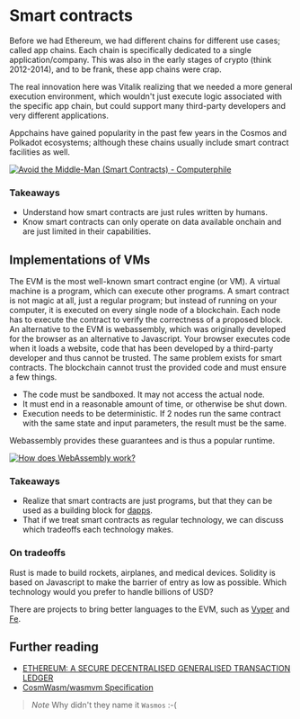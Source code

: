 # Smart contracts

Before we had Ethereum, we had different chains for different use cases; called app chains. Each chain is specifically dedicated to a single application/company. This was also in the early stages of crypto (think 2012-2014), and to be frank, these app chains were crap.

The real innovation here was Vitalik realizing that we needed a more general execution environment, which wouldn't just execute logic associated with the specific app chain, but could support many third-party developers and very different applications.

Appchains have gained popularity in the past few years in the Cosmos and Polkadot ecosystems; although these chains usually include smart contract facilities as well.

[![Avoid the Middle-Man (Smart Contracts) - Computerphile](https://img.youtube.com/vi/csS1mZFuNSY/maxresdefault.jpg)](https://youtu.be/csS1mZFuNSY)

### Takeaways

- Understand how smart contracts are just rules written by humans.
- Know smart contracts can only operate on data available onchain and are just limited in their capabilities.

## Implementations of VMs

The EVM is the most well-known smart contract engine (or VM). A virtual machine is a program, which can execute other programs. A smart contract is not magic at all, just a regular program; but instead of running on your computer, it is executed on every single node of a blockchain. Each node has to execute the contract to verify the correctness of a proposed block. An alternative to the EVM is webassembly, which was originally developed for the browser as an alternative to Javascript. Your browser executes code when it loads a website, code that has been developed by a third-party developer and thus cannot be trusted. The same problem exists for smart contracts. The blockchain cannot trust the provided code and must ensure a few things.

- The code must be sandboxed. It may not access the actual node.
- It must end in a reasonable amount of time, or otherwise be shut down.
- Execution needs to be deterministic. If 2 nodes run the same contract with the same state and input parameters, the result must be the same.

Webassembly provides these guarantees and is thus a popular runtime.

[![How does WebAssembly work?](https://img.youtube.com/vi/zcADuXro-GQ/maxresdefault.jpg)](https://youtu.be/zcADuXro-GQ)

### Takeaways

- Realize that smart contracts are just programs, but that they can be used as a building block for [dapps](https://www.youtube.com/watch?v=KkZ6iYnSDRw).
- That if we treat smart contracts as regular technology, we can discuss which tradeoffs each technology makes.

### On tradeoffs

Rust is made to build rockets, airplanes, and medical devices. Solidity is based on Javascript to make the barrier of entry as low as possible. Which technology would you prefer to handle billions of USD?

There are projects to bring better languages to the EVM, such as [Vyper](https://vyper.readthedocs.io/en/stable/) and [Fe](https://fe-lang.org/). 

## Further reading

- [ETHEREUM: A SECURE DECENTRALISED GENERALISED TRANSACTION LEDGER](https://ethereum.github.io/yellowpaper/paper.pdf)
- [CosmWasm/wasmvm Specification](https://github.com/CosmWasm/wasmvm/blob/main/spec/Specification.md)

> *Note*
> Why didn't they name it `Wasmos` :-(